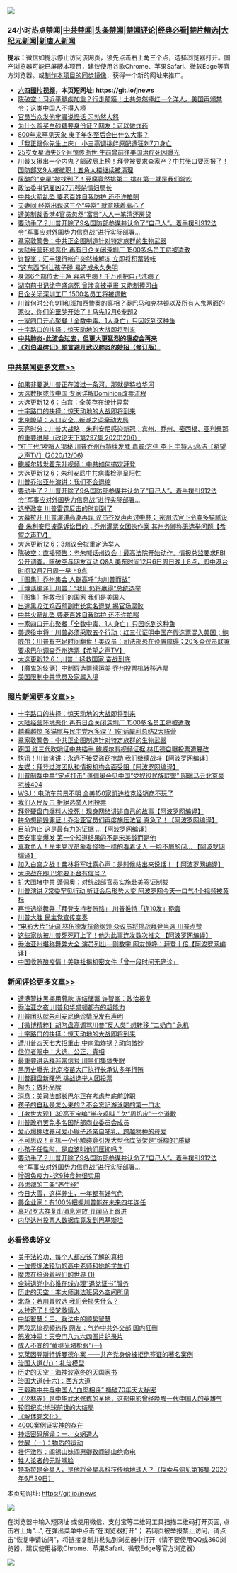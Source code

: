 ![](https://raw.githubusercontent.com/fqnews/bnews/master/64photo/fqnews-qr.jpg)

<div id="tt">
<h3>24小时热点禁闻|<a href="#%E4%B8%AD%E5%85%B1%E7%A6%81%E9%97%BB%E6%9B%B4%E5%A4%9A%E6%96%87%E7%AB%A0">中共禁闻</a>|<a href="#%E5%9B%BE%E7%89%87%E6%96%B0%E9%97%BB%E6%9B%B4%E5%A4%9A%E6%96%87%E7%AB%A0">头条禁闻</a>|<a href="#%E6%96%B0%E9%97%BB%E8%AF%84%E8%AE%BA%E6%9B%B4%E5%A4%9A%E6%96%87%E7%AB%A0">禁闻评论|<a href="#%E5%BF%85%E7%9C%8B%E7%BB%8F%E5%85%B8%E5%A5%BD%E6%96%87">经典必看|<a href="/video.md#%E7%A6%81%E7%89%87%E7%B2%BE%E9%80%89">禁片精选</a>|<a href="https://github.com/fqnews/djy/blob/master/gb/nf1351518.md#1">大纪元新闻</a>|<a href="https://github.com/fqnews/ntdtv/blob/master/gb/prog204.md#1">新唐人新闻</a></h3>
<div><b>提示：</b>微信如提示停止访问该网页，须先点击右上角三个点，选择浏览器打开。国产浏览器可能已屏蔽本项目，建议使用谷歌Chrome、苹果Safari、微软Edge等官方浏览器。或<a href="https://github.com/fqnews/bnews/blob/master/%E5%88%B6%E4%BD%9Cgit%E7%A6%81%E9%97%BB%E9%95%9C%E5%83%8F.md">制作本项目的同步镜像</a>，获得一个新的网址来推广。</div>
<ul>
<li><b><a href="http://d1.bdrive.tk/64.mp4" target="_blank">六四图片视频</a>，本页短网址: https://git.io/jnews</b></li>
<li><a href="/cbnews/20201206/1443153.md">陈破空：习近平腿疾加重？行走颠簸！土共忽然捧红一个洋人。美国再颁禁令：这类中国人不得入境</a></li>
<li><a href="/comments/20201206/1443132.md">官员当众发他牢骚说怪话 习勃然大怒</a></li>
<li><a href="/cbnews/20201206/1443141.md">为什么购买白砂糖要身份证？网友：可以做炸药</a></li>
<li><a href="/lifebaike/20201206/1443134.md">800年来罕见天象 庚子年冬至后会出什么大事？</a></li>
<li><a href="/baitai/20201206/1443186.md">「我正跟你先生上床」 小三高调挑衅原配遭狂刺7刀身亡</a></li>
<li><a href="/yule/20201207/1443269.md">25岁女星消失6个月惊传逝世 生前曾前往美国治疗死因曝光</a></li>
<li><a href="/cbnews/20201206/1443037.md">川普又揪出一个内鬼？邮政局上榜！拜登被要求查家产？中共张口要回报了！国防部又9人被撤职！五角大楼继续被清理</a></li>
<li><a href="/health/20201207/1443310.md">尿酸的“克星”被找到了！豆腐竟然排第二 排在第一就是我们常吃</a></li>
<li><a href="/cnnews/20201206/1443098.md">政法委书记雇凶27刀残杀情妇局长</a></li>
<li><a href="/cbnews/20201207/1443274.md">中共火箭乱坠 要老百姓自我防护 还不许拍照</a></li>
<li><a href="/lifebaike/20201206/1443105.md">夫妻间 经常出现这三个“异常” 就意味着离心了</a></li>
<li><a href="/cnnews/hknews/20201206/1443082.md">遭美制裁香港4官员忽然“富贵”人人一笔清还房贷</a></li>
<li><a href="/comments/20201207/1443247.md">要动手了？川普开除了9名国防部参谋并认命了“自己人”，着手援引912法令“军事应对外国势力信息战”进行实际部署…</a></li>
<li><a href="/topimagenews/20201207/1443292.md">章家敦警告：中共正企图制造针对特定族群的生物武器</a></li>
<li><a href="/topimagenews/20201207/1443309.md">大陆经营环境恶化 再有日企关闭深圳厂 1500多名员工将被遣散</a></li>
<li><a href="/cnnews/hknews/20201207/1443297.md">许智峯：汇丰银行帐户突然被解冻 立即将积蓄转帐</a></li>
<li><a href="/lifebaike/20201206/1443094.md">“这东西”别让孩子碰 易造成永久失明</a></li>
<li><a href="/health/20201206/1443100.md">身体6个部位太干净 容易生病！千万别把自己洗病了</a></li>
<li><a href="/comments/20201206/1443239.md">湖南前书记徐守盛病死 曾涉贪被举报 又炮制捧习曲</a></li>
<li><a href="/comments/20201207/1443255.md">日企关闭深圳工厂 1500名员工将被遣散</a></li>
<li><a href="/bannedvideo/20201207/1443244.md">川普何时公布911和班加西惨案的真相？奥巴马和克林顿以及所有人鬼两面的家伙，你们的噩梦开始了！马先12月6专题2</a></li>
<li><a href="/cbnews/20201207/1443251.md">一家四口开心聚餐「全数中毒、1人身亡」只因吃到这种鱼</a></li>
<li><a href="/comments/20201207/1443483.md">十字路口的抉择：惊天动地的大战即将到来</a></li>
<li><b><a href="/comments/20200211/1275071.md" target="_blank">中共肺炎-此波会过去，但更大更猛烈的瘟疫会再来</a></b></li>
<li><b><a href="/comments/20200207/1272816.md" target="_blank">《刘伯温碑记》预言避开武汉肺炎的妙招（修订版）</a></b></li>
</ul>
</div>

<div class="catlist">
<h3><a href="/cbnews/" target="_blank">中共禁闻</a><span><a href="/cbnews/" target="_blank" rel="nofollow">更多文章>></a></span></h3>
<ul>
<li><a href="/cbnews/20201207/1443503.md" target="_blank">如果非要说川普正在渡过一条河，那就是特拉华河</a></li>
<li><a href="/cbnews/20201207/1443494.md" target="_blank">大选数据或传中国 专家详解Dominion改票流程</a></li>
<li><a href="/cbnews/20201207/1443493.md" target="_blank">大选更新12.6：白宫：全美存在统计异常</a></li>
<li><a href="/comments/20201207/1443483.md" target="_blank">十字路口的抉择：惊天动地的大战即将到来</a></li>
<li><a href="/cbnews/20201207/1443482.md" target="_blank">北京瞭望：人口安全…新潮之词牵动大局</a></li>
<li><a href="/cbnews/20201207/1443412.md" target="_blank">天亮时分：川普大战略；朱利安尼感染新冠；宾州、乔州、密西根、亚利桑那的重要进展（政论天下第297集 20201206）</a></li>
<li><a href="/cbnews/20201207/1443388.md" target="_blank">“红三代”吹哨人揭秘 川普乔州行持续发酵   嘉宾:方伟 李正 主持人:高洁【希望之声TV】(2020/12/06)</a></li>
<li><a href="/cbnews/20201207/1443368.md" target="_blank">鲍威尔转发翟东升视频：中共如何搞定拜登</a></li>
<li><a href="/cbnews/20201207/1443380.md" target="_blank">大选更新12.6：朱利安尼中共病毒检测呈阳性</a></li>
<li><a href="/cbnews/20201207/1443362.md" target="_blank">川普乔治亚州演讲：我们不会退缩</a></li>
<li><a href="/comments/20201207/1443247.md" target="_blank">要动手了？川普开除了9名国防部参谋并认命了“自己人”，着手援引912法令“军事应对外国势力信息战”进行实际部署…</a></li>
<li><a href="/cbnews/20201207/1443241.md" target="_blank">选举政变 川普雷霆反击的时刻到了</a></li>
<li><a href="/cbnews/20201207/1443347.md" target="_blank">大幕拉开 川普演讲高潮再现 议员齐发声声讨中共； 密州法官下令查多猫腻设备 朱利安尼披露诉讼目的；乔州灌票女团伙作案 其州务卿称无选举问题【希望之声TV】</a></li>
<li><a href="/cbnews/20201207/1443307.md" target="_blank">大选更新12.6：3州议会拟重定选举人</a></li>
<li><a href="/cbnews/20201207/1443303.md" target="_blank">陈破空：直播预告：老朱喊话州议会！最高法院开始动作。情报总监要求FBI公开调查。陈破空与网友互动 Q&amp;A 美东时间12月6日周日晚上8点，即中港台时间12月7日周一早上9点</a></li>
<li><a href="/cbnews/20201207/1443302.md" target="_blank">〖图集〗乔州集会 人群高呼“为川普而战”</a></li>
<li><a href="/cbnews/20201207/1443283.md" target="_blank">〖博谈编译〗川普：“我们仍将赢得”总统选举</a></li>
<li><a href="/cbnews/20201207/1443282.md" target="_blank">〖图集〗拯救我们的国家 我们是美国人</a></li>
<li><a href="/cbnews/20201207/1443275.md" target="_blank">出逃黑龙江鸡西前副市长实名退党 揭官场腐败</a></li>
<li><a href="/cbnews/20201207/1443274.md" target="_blank">中共火箭乱坠 要老百姓自我防护 还不许拍照</a></li>
<li><a href="/cbnews/20201207/1443251.md" target="_blank">一家四口开心聚餐「全数中毒、1人身亡」只因吃到这种鱼</a></li>
<li><a href="/cbnews/20201207/1443248.md" target="_blank">美退役中将：川普必须采取五个行动；红三代证明中国产假选票混入美国；鲍威尔：川普有充足时间翻盘！美议员：司法部恐在设置障碍；20多众议员联署 要求巴尔调查乔州选票【希望之声TV】</a></li>
<li><a href="/cbnews/20201206/1443218.md" target="_blank">大选更新12.6：川普：拯救国家 奋战到底</a></li>
<li><a href="/cbnews/20201206/1443199.md" target="_blank">【魔鬼的伎俩】中制假选票续运美 乔州投票机转移选票</a></li>
<li><a href="/cbnews/20201206/1443194.md" target="_blank">美国限制中共党员及家属入境</a></li>

</ul>
</div>
<div class="catlist">
<h3><a href="/topimagenews/" target="_blank">图片新闻</a><span><a href="/topimagenews/" target="_blank" rel="nofollow">更多文章>></a></span></h3>
<ul>
<li><a href="/comments/20201207/1443483.md" target="_blank">十字路口的抉择：惊天动地的大战即将到来</a></li>
<li><a href="/topimagenews/20201207/1443309.md" target="_blank">大陆经营环境恶化 再有日企关闭深圳厂 1500多名员工将被遣散</a></li>
<li><a href="/topimagenews/20201207/1443304.md" target="_blank">越看越惊 多猫腻与民主党水多深？ 1句话犀利总结2大阵营</a></li>
<li><a href="/topimagenews/20201207/1443292.md" target="_blank">章家敦警告：中共正企图制造针对特定族群的生物武器</a></li>
<li><a href="/topimagenews/20201207/1443243.md" target="_blank">窃国 红三代吹哨证中共插手 鲍威尔有视频证据 林伍德自曝投票遭篡改</a></li>
<li><a href="/topimagenews/20201206/1442956.md" target="_blank">快讯！川普演讲：永远不接受盗窃抢劫 我们继续战斗【阿波罗网编译】</a></li>
<li><a href="/topimagenews/20201206/1442867.md" target="_blank">左媒：拜登过渡团队和情报机构会面受阻【阿波罗网编译】</a></li>
<li><a href="/topimagenews/20201206/1442817.md" target="_blank">川普制裁中共“定点打击” 蓬佩奥会见中国“受奴役民族联盟” 网曝马云北京豪宅被404</a></li>
<li><a href="/topimagenews/20201206/1442795.md" target="_blank">WSJ：电动车前景不明 全美150家凯迪拉克经销商不玩了</a></li>
<li><a href="/topimagenews/20201206/1442772.md" target="_blank">我们人民反击 拒絕选举人团投票</a></li>
<li><a href="/topimagenews/20201205/1442568.md" target="_blank">拜登硬盘门爆料人没死！现身网络讲述自己的故事【阿波罗网编译】</a></li>
<li><a href="/topimagenews/20201205/1442408.md" target="_blank">拼命想销毁罪证！乔治亚官员们再度施压法官 真急了！【阿波罗网编译】</a></li>
<li><a href="/topimagenews/20201205/1442397.md" target="_blank">目前为止 这是最有力的证据 …【阿波罗网编译】</a></li>
<li><a href="/topimagenews/20201205/1442396.md" target="_blank">西安事变爆发 第一个知道结果的不是宋美龄而是他</a></li>
<li><a href="/topimagenews/20201205/1442375.md" target="_blank">真欺负人！民主党议员象看怪物一样的看着证人 一脸不屑的问&#8230; 【阿波罗网编译】</a></li>
<li><a href="/topimagenews/20201205/1442363.md" target="_blank">加入白宫之战！弗林将军吐露心声：是时候站出来说话！【 阿波罗网编译】</a></li>
<li><a href="/topimagenews/20201205/1442291.md" target="_blank">大决战在即 巴尔要下台有信号？</a></li>
<li><a href="/topimagenews/20201205/1442290.md" target="_blank">扩大围堵中共 蓬佩奥：对统战部官员实施赴美签证制裁</a></li>
<li><a href="/topimagenews/20201205/1442285.md" target="_blank">川普演讲 7常委罕见行动 听证会后形势大变 阿波罗网今天一口气4个视频被黄标</a></li>
<li><a href="/topimagenews/20201205/1442264.md" target="_blank">再控选举舞弊「拜登支持者贿赂」 川普推特「连10发」砲轰</a></li>
<li><a href="/topimagenews/20201205/1442262.md" target="_blank">川普大胜 民主党宣传变奏</a></li>
<li><a href="/topimagenews/20201204/1442050.md" target="_blank">“电影大片”证词 林伍德发抗命纲领 众议员将挑战拜登当选 川普点赞</a></li>
<li><a href="/topimagenews/20201204/1442014.md" target="_blank">这些家伙被川普死死盯上了！他为此事连发数次推文 【阿波罗网编译】</a></li>
<li><a href="/topimagenews/20201204/1441990.md" target="_blank">乔治亚州堪称舞弊大全 演员列出一则数字 网友惊呼：拜登十倍【阿波罗网编译】</a></li>
<li><a href="/topimagenews/20201204/1441871.md" target="_blank">中国收贿酿疫情！美联社揭机密文件「曾一段时间无确诊」</a></li>

</ul>
</div>
<div class="catlist">
<h3><a href="/comments/" target="_blank">新闻评论</a><span><a href="/comments/" target="_blank" rel="nofollow">更多文章>></a></span></h3>
<ul>
<li><a href="/comments/20201207/1443516.md" target="_blank">遭港警抹黑挪用募款 冻结储蓄 许智峯：政治报复</a></li>
<li><a href="/comments/20201207/1443515.md" target="_blank">乔治亚之夜 川普和华盛顿都有的超能力</a></li>
<li><a href="/comments/20201207/1443507.md" target="_blank">川普团队就朱利安尼确诊情况发布声明</a></li>
<li><a href="/comments/20201207/1443488.md" target="_blank">【微博精粹】胡叼盘高调骂川普“反人类” 想转移 “二奶门” 危机</a></li>
<li><a href="/comments/20201207/1443483.md" target="_blank">十字路口的抉择：惊天动地的大战即将到来</a></li>
<li><a href="/comments/20201207/1443463.md" target="_blank">遭川普四天七大招重击 中南海炸锅？动向微妙</a></li>
<li><a href="/comments/20201207/1443444.md" target="_blank">信仰者眼中：大选、公正、真相</a></li>
<li><a href="/comments/20201207/1443443.md" target="_blank">最重要讲话释非常信号 川黑们集体失眠</a></li>
<li><a href="/comments/20201207/1443442.md" target="_blank">黑历史曝光 北京疫苗大厂执行长承认多年行贿</a></li>
<li><a href="/comments/20201207/1443441.md" target="_blank">川普翻盘新曙光 挑战选举人团投票</a></li>
<li><a href="/comments/20201207/1443440.md" target="_blank">陶杰：做坏品牌</a></li>
<li><a href="/comments/20201207/1443428.md" target="_blank">消息：美司法部长巴尔正在考虑年底前辞职</a></li>
<li><a href="/comments/20201207/1443427.md" target="_blank">孩子的自私是怎么来的？不会忘记游泳喝的第一口水</a></li>
<li><a href="/comments/20201207/1443422.md" target="_blank">【欺世大观】39高玉宝编“半夜鸡叫 ” 欠“周扒皮”一个道歉</a></li>
<li><a href="/comments/20201207/1443403.md" target="_blank">川普政府罢免多名国防部商业委员会成员</a></li>
<li><a href="/comments/20201207/1443402.md" target="_blank">爱心爆棚收养可爱小猴子还亲自哺乳，跨越物种的母爱</a></li>
<li><a href="/comments/20201207/1443401.md" target="_blank">不可思议！司机一个小触碰竟引发大型仓库货架是“纸糊的”质疑</a></li>
<li><a href="/comments/20201207/1443378.md" target="_blank">小孩子任性时，是应该叫他们压抑吗？</a></li>
<li><a href="/comments/20201207/1443247.md" target="_blank">要动手了？川普开除了9名国防部参谋并认命了“自己人”，着手援引912法令“军事应对外国势力信息战”进行实际部署…</a></li>
<li><a href="/comments/20201207/1443346.md" target="_blank">增强免疫力~这9种食物很实用</a></li>
<li><a href="/comments/20201207/1443345.md" target="_blank">孙思邈的三条“养生经”</a></li>
<li><a href="/comments/20201207/1443344.md" target="_blank">今日大雪，这样养生，一年都有好气色</a></li>
<li><a href="/comments/20201207/1443326.md" target="_blank">美企业家：有100%把握川普能在未来四年连任</a></li>
<li><a href="/comments/20201207/1443301.md" target="_blank">真巧!罗志祥复出消息刚放 丑闻马上跟进</a></li>
<li><a href="/comments/20201207/1443271.md" target="_blank">内华达州投票人数据库竟发到巴基斯坦</a></li>

</ul>
</div>

<div class="catlist">
<h3>必看经典好文</h3>
<ul>
<li><a href="/topimagenews/20161125/619230.md" target="_blank">关于法轮功，每个人都应该了解的真相</a></li>
<li><a href="/cbnews/20200702/1354550.md" target="_blank">一位修炼法轮功的高中老师和她的学生们</a></li>
<li><a href="/topimagenews/20180519/944624.md" target="_blank">魔鬼在统治着我们的世界 (1)</a></li>
<li><a href="/cbnews/20200819/1382346.md" target="_blank">全球退党中心推在线办理“退党证书”服务</a></li>
<li><a href="/tculture/20121025/73064.md" target="_blank">历史的天空：李大师讲法班另外空间所见</a></li>
<li><a href="/comments/20201112/1430018.md" target="_blank">北游：若川普败选 我们会损失什么？</a></li>
<li><a href="/ccpdope/20200907/1392129.md" target="_blank">太神奇了！怪梦救情人</a></li>
<li><a href="/comments/20200605/783248.md" target="_blank">中华智慧：三、兵法中的顺势智慧</a></li>
<li><a href="/cbnews/20200703/1355059.md" target="_blank">两段恶搞视频热传 网友：气炸中共外交部 国内狂删</a></li>
<li><a href="/comments/20200604/783200.md" target="_blank">怒发冲冠：天安门八九六四图片纪录片</a></li>
<li><a href="/lifebaike/20200527/1334909.md" target="_blank">成人不宜的“黄继光堵枪眼”(一)</a></li>
<li><a href="/comments/20201010/1411225.md" target="_blank">克莱因登斯特诉曼德尔案 ——共产党身份被拒绝签证的著名案例</a></li>
<li><a href="/cbnews/20180315/914943.md" target="_blank">治国大道(九)：礼治模型</a></li>
<li><a href="/tculture/xiulian/20170318/732480.md" target="_blank">历史的天空：海神波塞冬的天国家书</a></li>
<li><a href="/comments/20201110/1428663.md" target="_blank">治国大道(十六)：西方大道</a></li>
<li><a href="/cbnews/20200730/1371580.md" target="_blank">王毅称中共与中国人“血肉相连” 捅破70年天大秘密</a></li>
<li><a href="/comments/20201013/1412612.md" target="_blank">《少林寺》是中华武术修炼的圣地，这部电影曾经唤醒一代中国人的英雄气</a></li>
<li><a href="/comments/20200920/582873.md" target="_blank">轮回纪实:地球前世的大结局</a></li>
<li><a href="/bookwiki/20130610/138400.md" target="_blank">《解体党文化》</a></li>
<li><a href="/lifebaike/20201113/1430218.md" target="_blank">4000案例证实神的存在</a></li>
<li><a href="/comments/20200609/1342224.md" target="_blank">神话密码解译：一、女娲造人</a></li>
<li><a href="/comments/20200810/1377609.md" target="_blank">觉醒（一）：物质的运动</a></li>
<li><a href="/cbnews/20200727/1366904.md" target="_blank">壮怀激烈：阎锡山妹阎惠卿致阎锡山绝命电</a></li>
<li><a href="/comments/20200606/783250.md" target="_blank">牲人论者的无耻嘴脸</a></li>
<li><a href="/comments/20200712/1359460.md" target="_blank">特斯拉是金星人，是他将金星高科技传给地球人？（探索与洞见第16集 2020年6月30日）</a></li>

</ul>
</div>

本页短网址: https://git.io/jnews

![](https://raw.githubusercontent.com/fqnews/bnews/master/64photo/fqnews-qr.jpg)

在浏览器中输入短网址 或使用微信、支付宝等二维码工具扫描二维码打开页面, 点击右上角"...", 在弹出菜单中点击“在浏览器打开”； 若网页被举报禁止访问，请点击“恢复申请访问”，将链接复制并粘贴到浏览器中打开（请不要使用QQ或360浏览器，建议使用谷歌Chrome、苹果Safari、微软Edge等官方浏览器）

![](https://raw.githubusercontent.com/fqnews/bnews/master/64photo/wx.jpg)